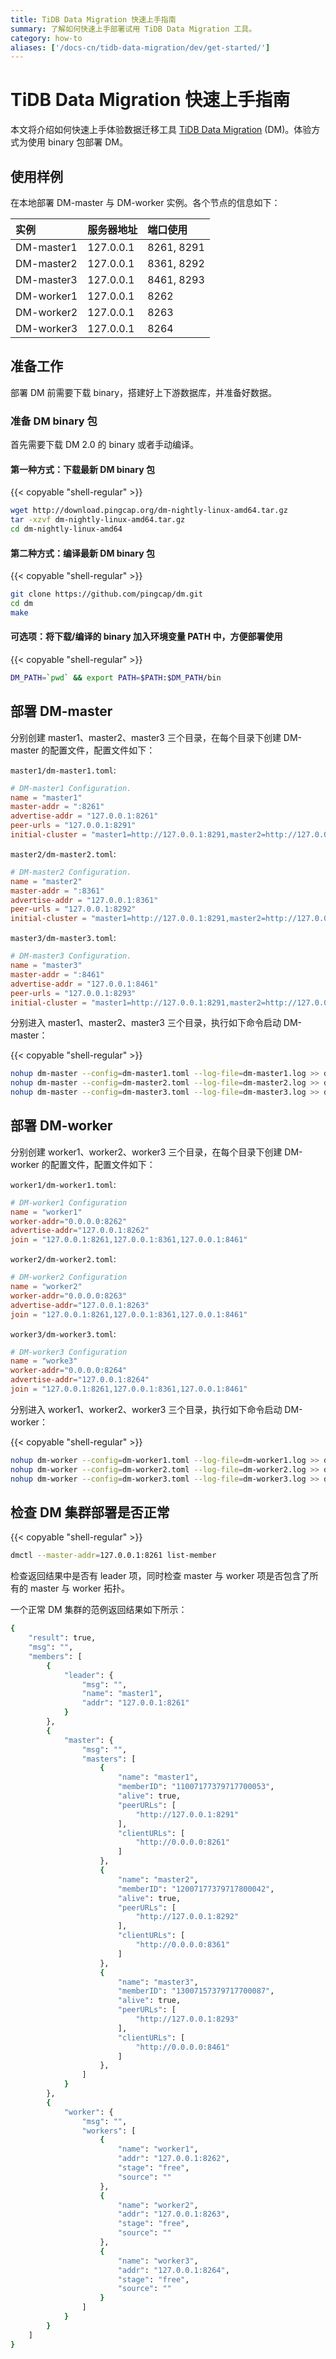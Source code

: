 ```yaml
---
title: TiDB Data Migration 快速上手指南
summary: 了解如何快速上手部署试用 TiDB Data Migration 工具。
category: how-to
aliases: ['/docs-cn/tidb-data-migration/dev/get-started/']
---
```


# TiDB Data Migration 快速上手指南

本文将介绍如何快速上手体验数据迁移工具 [TiDB Data Migration](https://github.com/pingcap/dm) (DM)。体验方式为使用 binary 包部署 DM。

## 使用样例

在本地部署 DM-master 与 DM-worker 实例。各个节点的信息如下：

| 实例        | 服务器地址   | 端口使用 |
| :---------- | :----------- | :----------- |
| DM-master1 | 127.0.0.1 | 8261, 8291 |
| DM-master2 | 127.0.0.1 | 8361, 8292 |
| DM-master3 | 127.0.0.1 | 8461, 8293 |
| DM-worker1 | 127.0.0.1 | 8262 |
| DM-worker2 | 127.0.0.1 | 8263 |
| DM-worker3 | 127.0.0.1 | 8264 |

## 准备工作

部署 DM 前需要下载 binary，搭建好上下游数据库，并准备好数据。

### 准备 DM binary 包

首先需要下载 DM 2.0 的 binary 或者手动编译。

#### 第一种方式：下载最新 DM binary 包

{{< copyable "shell-regular" >}}

```bash
wget http://download.pingcap.org/dm-nightly-linux-amd64.tar.gz
tar -xzvf dm-nightly-linux-amd64.tar.gz
cd dm-nightly-linux-amd64
```

#### 第二种方式：编译最新 DM binary 包

{{< copyable "shell-regular" >}}

```bash
git clone https://github.com/pingcap/dm.git
cd dm
make
```

#### 可选项：将下载/编译的 binary 加入环境变量 PATH 中，方便部署使用

{{< copyable "shell-regular" >}}

```bash
DM_PATH=`pwd` && export PATH=$PATH:$DM_PATH/bin
```

## 部署 DM-master

分别创建 master1、master2、master3 三个目录，在每个目录下创建 DM-master 的配置文件，配置文件如下：

`master1/dm-master1.toml`:

```toml
# DM-master1 Configuration.
name = "master1"
master-addr = ":8261"
advertise-addr = "127.0.0.1:8261"
peer-urls = "127.0.0.1:8291"
initial-cluster = "master1=http://127.0.0.1:8291,master2=http://127.0.0.1:8292,master3=http://127.0.0.1:8293"
```

`master2/dm-master2.toml`:

```toml
# DM-master2 Configuration.
name = "master2"
master-addr = ":8361"
advertise-addr = "127.0.0.1:8361"
peer-urls = "127.0.0.1:8292"
initial-cluster = "master1=http://127.0.0.1:8291,master2=http://127.0.0.1:8292,master3=http://127.0.0.1:8293"
```

`master3/dm-master3.toml`:

```toml
# DM-master3 Configuration.
name = "master3"
master-addr = ":8461"
advertise-addr = "127.0.0.1:8461"
peer-urls = "127.0.0.1:8293"
initial-cluster = "master1=http://127.0.0.1:8291,master2=http://127.0.0.1:8292,master3=http://127.0.0.1:8293"
```

分别进入 master1、master2、master3 三个目录，执行如下命令启动 DM-master：

{{< copyable "shell-regular" >}}

```bash
nohup dm-master --config=dm-master1.toml --log-file=dm-master1.log >> dm-master1.log 2>&1 &
nohup dm-master --config=dm-master2.toml --log-file=dm-master2.log >> dm-master2.log 2>&1 &
nohup dm-master --config=dm-master3.toml --log-file=dm-master3.log >> dm-master3.log 2>&1 &
```

## 部署 DM-worker

分别创建 worker1、worker2、worker3 三个目录，在每个目录下创建 DM-worker 的配置文件，配置文件如下：

`worker1/dm-worker1.toml`:

```toml
# DM-worker1 Configuration
name = "worker1"
worker-addr="0.0.0.0:8262"
advertise-addr="127.0.0.1:8262"
join = "127.0.0.1:8261,127.0.0.1:8361,127.0.0.1:8461"
```

`worker2/dm-worker2.toml`:

```toml
# DM-worker2 Configuration
name = "worker2"
worker-addr="0.0.0.0:8263"
advertise-addr="127.0.0.1:8263"
join = "127.0.0.1:8261,127.0.0.1:8361,127.0.0.1:8461"
```

`worker3/dm-worker3.toml`:

```toml
# DM-worker3 Configuration
name = "worke3"
worker-addr="0.0.0.0:8264"
advertise-addr="127.0.0.1:8264"
join = "127.0.0.1:8261,127.0.0.1:8361,127.0.0.1:8461"
```

分别进入 worker1、worker2、worker3 三个目录，执行如下命令启动 DM-worker：

{{< copyable "shell-regular" >}}

```bash
nohup dm-worker --config=dm-worker1.toml --log-file=dm-worker1.log >> dm-worker1.log 2>&1 &
nohup dm-worker --config=dm-worker2.toml --log-file=dm-worker2.log >> dm-worker2.log 2>&1 &
nohup dm-worker --config=dm-worker3.toml --log-file=dm-worker3.log >> dm-worker3.log 2>&1 &
```

## 检查 DM 集群部署是否正常

{{< copyable "shell-regular" >}}

```bash
dmctl --master-addr=127.0.0.1:8261 list-member
```

检查返回结果中是否有 leader 项，同时检查 master 与 worker 项是否包含了所有的 master 与 worker 拓扑。

一个正常 DM 集群的范例返回结果如下所示：

```bash
{
    "result": true,
    "msg": "",
    "members": [
        {
            "leader": {
                "msg": "",
                "name": "master1",
                "addr": "127.0.0.1:8261"
            }
        },
        {
            "master": {
                "msg": "",
                "masters": [
                    {
                        "name": "master1",
                        "memberID": "11007177379717700053",
                        "alive": true,
                        "peerURLs": [
                            "http://127.0.0.1:8291"
                        ],
                        "clientURLs": [
                            "http://0.0.0.0:8261"
                        ]
                    },
                    {
                        "name": "master2",
                        "memberID": "12007177379717800042",
                        "alive": true,
                        "peerURLs": [
                            "http://127.0.0.1:8292"
                        ],
                        "clientURLs": [
                            "http://0.0.0.0:8361"
                        ]
                    },
                    {
                        "name": "master3",
                        "memberID": "13007157379717700087",
                        "alive": true,
                        "peerURLs": [
                            "http://127.0.0.1:8293"
                        ],
                        "clientURLs": [
                            "http://0.0.0.0:8461"
                        ]
                    },
                ]
            }
        },
        {
            "worker": {
                "msg": "",
                "workers": [
                    {
                        "name": "worker1",
                        "addr": "127.0.0.1:8262",
                        "stage": "free",
                        "source": ""
                    },
                    {
                        "name": "worker2",
                        "addr": "127.0.0.1:8263",
                        "stage": "free",
                        "source": ""
                    },
                    {
                        "name": "worker3",
                        "addr": "127.0.0.1:8264",
                        "stage": "free",
                        "source": ""
                    }
                ]
            }
        }
    ]
}
```
